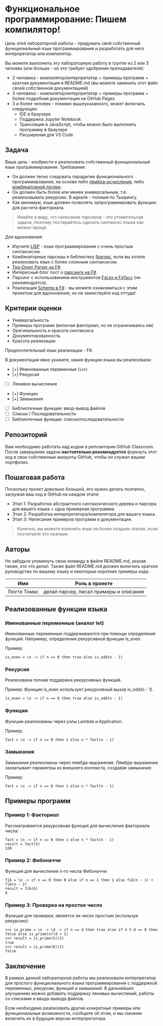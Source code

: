 # Функциональное программирование: Пишем компилятор!

Цель этой лабораторной работы - придумать свой собственный функциональный язык программирования и разработать для него интерпретатор или компилятор.

Вы можете выполнить эту лабораторную работу в группе из 2 или 3 человек (или больше - но это требует одобрения преподавателя):

* 2 человека - компилятор/интерпретатор + примеры программ + краткая документация в README.md (вы можете заменить этот файл своей собственной документацией)
* 3 человека - компилятор/интерпретатор + примеры программ + более подробная документация на GitHub Pages
* 3 и более человек - помимо вышеуказанного, может включать следующее:
  - IDE в браузере
  - Поддержка Jupyter Notebook
  - Трансляция в JavaScript, чтобы можно было выполнять программу в браузере
  - Расширения для VS Code

## Задача

Ваша цель - изобрести и реализовать собственный функциональный язык программирования. Требования:

* Он должен тесно следовать парадигме функционального программирования, на основе либо [лямбда-исчисления](https://en.wikipedia.org/wiki/Lambda_calculus), либо [комбинаторной логики](https://en.wikipedia.org/wiki/Combinatory_logic).
* Он должен быть более или менее универсальным, т.е. реализовывать рекурсию. В идеале - полным по Тьюрингу.
* Как минимум, язык должен позволять запрограммировать функцию для расчета факториала.

> Имейте в виду, что написание парсеров - это утомительная задача, поэтому постарайтесь сделать синтаксис языка как можно проще.

Для вдохновения:

* Изучите [LISP](https://books.ifmo.ru/file/pdf/1918.pdf) - язык программирования с очень простым синтаксисом.
* Комбинаторные парсеры и библиотеку [fparsec](https://www.quanttec.com/fparsec/), если вы хотите реализовать язык с более сложным синтаксисом.
* [Top-Down Parser на F#](https://github.com/fholm/Vaughan).
* Интересный блог пост о [парсинге на F#](https://www.erikschierboom.com/2016/12/10/parsing-text-in-fsharp/).
* Парсинг с использованием инструментов [FsLex и FsYacc](https://realfiction.net/posts/lexing-and-parsing-in-f/) (не рекомендуется).
* Реализация [Scheme в F#](https://github.com/AshleyF/FScheme) - вы можете ознакомиться с этим проектом для вдохновения, но не заимствуйте код оттуда!

## Критерии оценки

* Универсальность
* Примеры программ (включая факториал, но не ограничиваясь им)
* Оригинальность и красота синтаксиса
* Документированность
* Красота реализации

Предпочтительный язык реализации - F#.

В документации явно укажите, какие функции языка вы реализовали:

* [+] Именованные переменные (`let`)
* [+] Рекурсия
* [ ] Ленивое вычисление
* [+] Функции
* [+] Замыкания
* [ ] Библиотечные функции: ввод-вывод файлов
* [ ] Списки / Последовательности
* [ ] Библиотечные функции: списки/последовательности

## Репозиторий

Вам необходимо работать над кодом в репозитории GitHub Classroom. После завершения задачи **настоятельно рекомендуется** форкнуть этот код в свои собственные аккаунты GitHub, чтобы он служил вашим портфолио.

## Пошаговая работа

Поскольку проект довольно большой, его нужно делать поэтапно, загружая ваш код в GitHub на каждом этапе:

* Этап 1: Разработка абстрактного синтаксического дерева и парсера для вашего языка + одна примерная программа.
* Этап 2: Разработка интерпретатора/компилятора для вашего языка.
* Этап 3: Написание примеров программ и документации.

> Конечно, вы можете изменять язык на более поздних этапах, если посчитаете это нужным.

## Авторы

Не забудьте упомянуть свою команду в файле README.md, указав также, кто что делал. Также файл README.md должен включать краткое руководство по вашему языку и некоторые короткие примеры кода.

Имя | Роль в проекте
------------------|---------------------
Люгге Томас | делал парсер, писал примеры и описание

## Реализованные функции языка

### Именованные переменные (аналог let)

Именованные переменные поддерживаются при помощи определения функций. Например, определение рекурсивной функции is_even.

Пример:
```
is_even = \n -> if n == 0 then true else is_odd(n - 1)
```

### Рекурсия

Реализована полная поддержка рекурсивных функций.

Пример:
Функция is_even использует рекурсивный вызов is_odd(n - 1).

```
is_even = \n -> if n == 0 then true else is_odd(n - 1)
```

### Функции

Функции реализованы через узлы Lambda и Application.

Пример:
```
fact = \n -> if n == 0 then 1 else n * fact(n - 1)
```

### Замыкания

Замыкания реализованы через лямбда-выражения. Лямбда-выражение захватывает параметры из внешнего контекста, создавая замыкание:

Пример:
```
fact = \n -> if n == 0 then 1 else n * fact(n - 1)
```

## Примеры программ

### Пример 1: Факториал

Рассматривается рекурсивная функция для вычисления факториала числа:

```
fact = \n -> if n == 0 then 1 else n * fact(n - 1)
result = fact(5)
120
```

### Пример 2: Фибоначчи

Функция для вычисления n-го числа Фибоначчи:

```
fib = \n -> if n == 0 then 0 else if n == 1 then 1 else fib(n - 1) + fib(n - 2)
result = fib(6)
8
```

### Пример 3: Проверка на простое число

Функция для проверки, является ли число простым (используя рекурсию):

```
>>> is_prime = \n -> \d -> if n == d then true else if n % d == 0 then false else is_prime(n)(d + 1)
>>> result = is_prime(5)(2)
true
>>> result = is_prime(6)(2)
false
```

## Заключение

В рамках данной лабораторной работы мы реализовали интерпретатор для простого функционального языка программирования с поддержкой переменных, рекурсии, функций и замыканий.
В дальнейших улучшениях можно добавить поддержку ленивых вычислений, работы со списками и ввода-вывода файлов.

Если необходимо реализовать другие конкретные примеры или функциональные возможности, сообщите об этом, и мы сможем включить их в будущие версии интерпретатора.
